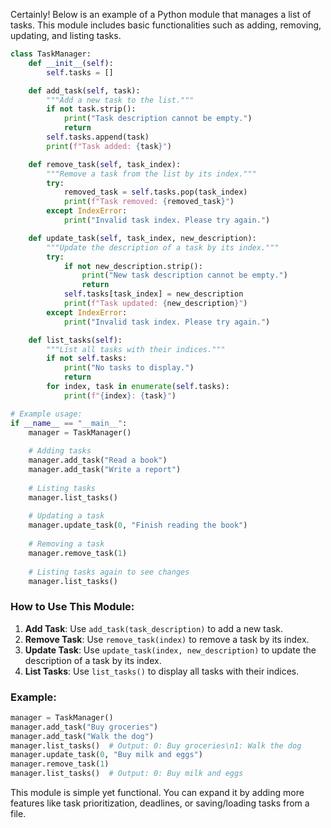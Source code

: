 Certainly! Below is an example of a Python module that manages a list of tasks. This module includes basic functionalities such as adding, removing, updating, and listing tasks.

```python
class TaskManager:
    def __init__(self):
        self.tasks = []

    def add_task(self, task):
        """Add a new task to the list."""
        if not task.strip():
            print("Task description cannot be empty.")
            return
        self.tasks.append(task)
        print(f"Task added: {task}")

    def remove_task(self, task_index):
        """Remove a task from the list by its index."""
        try:
            removed_task = self.tasks.pop(task_index)
            print(f"Task removed: {removed_task}")
        except IndexError:
            print("Invalid task index. Please try again.")

    def update_task(self, task_index, new_description):
        """Update the description of a task by its index."""
        try:
            if not new_description.strip():
                print("New task description cannot be empty.")
                return
            self.tasks[task_index] = new_description
            print(f"Task updated: {new_description}")
        except IndexError:
            print("Invalid task index. Please try again.")

    def list_tasks(self):
        """List all tasks with their indices."""
        if not self.tasks:
            print("No tasks to display.")
            return
        for index, task in enumerate(self.tasks):
            print(f"{index}: {task}")

# Example usage:
if __name__ == "__main__":
    manager = TaskManager()
    
    # Adding tasks
    manager.add_task("Read a book")
    manager.add_task("Write a report")
    
    # Listing tasks
    manager.list_tasks()
    
    # Updating a task
    manager.update_task(0, "Finish reading the book")
    
    # Removing a task
    manager.remove_task(1)
    
    # Listing tasks again to see changes
    manager.list_tasks()
```

### How to Use This Module:

1. **Add Task**: Use `add_task(task_description)` to add a new task.
2. **Remove Task**: Use `remove_task(index)` to remove a task by its index.
3. **Update Task**: Use `update_task(index, new_description)` to update the description of a task by its index.
4. **List Tasks**: Use `list_tasks()` to display all tasks with their indices.

### Example:

```python
manager = TaskManager()
manager.add_task("Buy groceries")
manager.add_task("Walk the dog")
manager.list_tasks()  # Output: 0: Buy groceries\n1: Walk the dog
manager.update_task(0, "Buy milk and eggs")
manager.remove_task(1)
manager.list_tasks()  # Output: 0: Buy milk and eggs
```

This module is simple yet functional. You can expand it by adding more features like task prioritization, deadlines, or saving/loading tasks from a file.